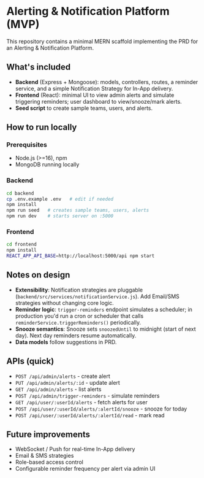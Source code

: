 # Alerting & Notification Platform (MVP)


This repository contains a minimal MERN scaffold implementing the PRD for an Alerting & Notification Platform.


## What's included

- **Backend** (Express + Mongoose): models, controllers, routes, a reminder service, and a simple Notification Strategy for In-App delivery.
- **Frontend** (React): minimal UI to view admin alerts and simulate triggering reminders; user dashboard to view/snooze/mark alerts.
- **Seed script** to create sample teams, users, and alerts.

## How to run locally

### Prerequisites
- Node.js (>=16), npm
- MongoDB running locally

### Backend

```bash
cd backend
cp .env.example .env   # edit if needed
npm install
npm run seed   # creates sample teams, users, alerts
npm run dev    # starts server on :5000
```

### Frontend

```bash
cd frontend
npm install
REACT_APP_API_BASE=http://localhost:5000/api npm start
```

## Notes on design

- **Extensibility**: Notification strategies are pluggable (`backend/src/services/notificationService.js`). Add Email/SMS strategies without changing core logic.
- **Reminder logic**: `trigger-reminders` endpoint simulates a scheduler; in production you'd run a cron or scheduler that calls `reminderService.triggerReminders()` periodically.
- **Snooze semantics**: Snooze sets `snoozedUntil` to midnight (start of next day). Next day reminders resume automatically.
- **Data models** follow suggestions in PRD.

## APIs (quick)
- `POST /api/admin/alerts` - create alert
- `PUT /api/admin/alerts/:id` - update alert
- `GET /api/admin/alerts` - list alerts
- `POST /api/admin/trigger-reminders` - simulate reminders
- `GET /api/user/:userId/alerts` - fetch alerts for user
- `POST /api/user/:userId/alerts/:alertId/snooze` - snooze for today
- `POST /api/user/:userId/alerts/:alertId/read` - mark read

## Future improvements
- WebSocket / Push for real-time In-App delivery
- Email & SMS strategies
- Role-based access control
- Configurable reminder frequency per alert via admin UI

